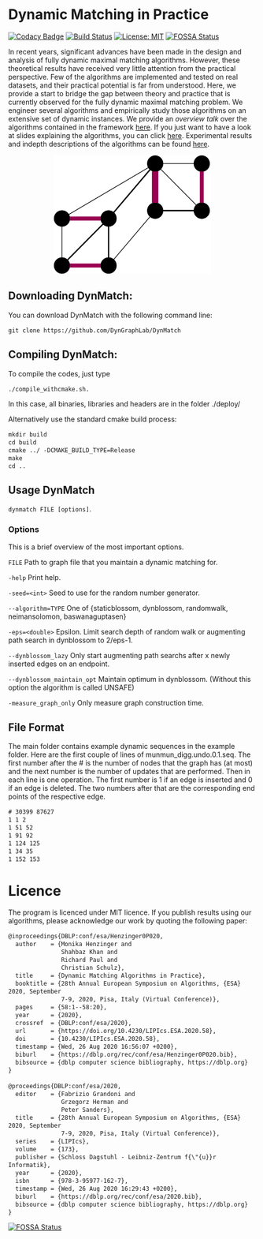 # Dynamic Matching in Practice 
[![Codacy Badge](https://api.codacy.com/project/badge/Grade/1c89d5d92e3d44df94dd8773faff10e8)](https://app.codacy.com/gh/DynGraphLab/DynMatch?utm_source=github.com&utm_medium=referral&utm_content=DynGraphLab/DynMatch&utm_campaign=Badge_Grade_Dashboard)
[![Build Status](https://travis-ci.com/DynGraphLab/DynMatch.svg?branch=master)](https://travis-ci.com/DynGraphLab/DynMatch)
[![License: MIT](https://img.shields.io/badge/License-MIT-yellow.svg)](https://opensource.org/licenses/MIT)
[![FOSSA Status](https://app.fossa.com/api/projects/git%2Bgithub.com%2FDynGraphLab%2FDynMatch.svg?type=shield)](https://app.fossa.com/projects/git%2Bgithub.com%2FDynGraphLab%2FDynMatch?ref=badge_shield)

In recent years, significant advances have been made in the design and analysis of fully dynamic maximal matching algorithms.  However, these theoretical results have received very little attention from the practical perspective. Few of the algorithms are implemented and tested on real datasets, and their practical potential is far from understood.  Here, we provide a start to bridge the gap between theory and practice that is currently observed for the fully dynamic maximal matching problem. We engineer several algorithms and empirically study those algorithms on an extensive set of dynamic instances. We provide an _overview talk_ over the algorithms contained in the framework [here](https://drive.google.com/file/d/1HMCTWshidkOCyDLB923CXELYYSBUddq8/view). If you just want to have a look at slides explaining the algorithms, you can click [here](https://drive.google.com/file/d/1rtv6jwSe4DD88sevEHLkG3ESVtcr9_ak/view?usp=sharing). Experimental results and indepth descriptions of the algorithms can be found [here](https://doi.org/10.4230/LIPIcs.ESA.2020.58). 

<p align="center">
<img src="./img/matching2.png"
  alt="framework overview"
  width="320" height="241">
</p>

## Downloading DynMatch: 
You can download DynMatch with the following command line:

```console
git clone https://github.com/DynGraphLab/DynMatch
```

## Compiling DynMatch: 
To compile the codes, just type 
```console
./compile_withcmake.sh. 
```
In this case, all binaries, libraries and headers are in the folder ./deploy/ 

Alternatively use the standard cmake build process:
```console 
mkdir build
cd build 
cmake ../ -DCMAKE_BUILD_TYPE=Release     
make 
cd ..
```

## Usage DynMatch ##
`dynmatch FILE [options]`.    

### Options ###
This is a brief overview of the most important options.

`FILE`
Path to graph file that you maintain a dynamic matching for.

`-help`
Print help.

`-seed=<int>`
Seed to use for the random number generator.

`--algorithm=TYPE`
One of {staticblossom, dynblossom, randomwalk, neimansolomon, baswanaguptasen}

`-eps=<double>`
Epsilon. Limit search depth of random walk or augmenting path search in dynblossom to 2/eps-1.

`--dynblossom_lazy`
Only start augmenting path searchs after x newly inserted edges on an endpoint.

`--dynblossom_maintain_opt`
Maintain optimum in dynblossom. (Without this option the algorithm is called UNSAFE)

`-measure_graph_only` 
 Only measure graph construction time.


## File Format ##
The main folder contains example dynamic sequences in the example folder.
Here are the first couple of lines of munmun_digg.undo.0.1.seq. The first number after the # is the number of nodes that the graph has (at most) and the next number is the number of updates that are performed. Then in each line is one operation. The first number is 1 if an edge is inserted and 0 if an edge is deleted. The two numbers after that are the corresponding end points of the respective edge.
```code
# 30399 87627
1 1 2
1 51 52
1 91 92
1 124 125
1 34 35
1 152 153
```
Licence
=====
The program is licenced under MIT licence.
If you publish results using our algorithms, please acknowledge our work by quoting the following paper:



```
@inproceedings{DBLP:conf/esa/Henzinger0P020,
  author    = {Monika Henzinger and
               Shahbaz Khan and
               Richard Paul and
               Christian Schulz},
  title     = {Dynamic Matching Algorithms in Practice},
  booktitle = {28th Annual European Symposium on Algorithms, {ESA} 2020, September
               7-9, 2020, Pisa, Italy (Virtual Conference)},
  pages     = {58:1--58:20},
  year      = {2020},
  crossref  = {DBLP:conf/esa/2020},
  url       = {https://doi.org/10.4230/LIPIcs.ESA.2020.58},
  doi       = {10.4230/LIPIcs.ESA.2020.58},
  timestamp = {Wed, 26 Aug 2020 16:56:07 +0200},
  biburl    = {https://dblp.org/rec/conf/esa/Henzinger0P020.bib},
  bibsource = {dblp computer science bibliography, https://dblp.org}
}

@proceedings{DBLP:conf/esa/2020,
  editor    = {Fabrizio Grandoni and
               Grzegorz Herman and
               Peter Sanders},
  title     = {28th Annual European Symposium on Algorithms, {ESA} 2020, September
               7-9, 2020, Pisa, Italy (Virtual Conference)},
  series    = {LIPIcs},
  volume    = {173},
  publisher = {Schloss Dagstuhl - Leibniz-Zentrum f{\"{u}}r Informatik},
  year      = {2020},
  isbn      = {978-3-95977-162-7},
  timestamp = {Wed, 26 Aug 2020 16:29:43 +0200},
  biburl    = {https://dblp.org/rec/conf/esa/2020.bib},
  bibsource = {dblp computer science bibliography, https://dblp.org}
}
```

[![FOSSA Status](https://app.fossa.com/api/projects/git%2Bgithub.com%2FDynGraphLab%2FDynMatch.svg?type=large)](https://app.fossa.com/projects/git%2Bgithub.com%2FDynGraphLab%2FDynMatch?ref=badge_large)
